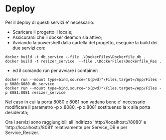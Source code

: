 # Deploy
Per il deploy di questi servizi e' necessario:

  - Scaricare il progetto il locale;
  - Assicurarsi che il docker deamon sia attivo;
  - Avviando la powershell dalla cartella del progetto, eseguire la build dei due servizi con:
  ```
  docker build -t db_service --file .\DockerFiles\Dockerfile_db .
  docker build -t resizer_service  --file .\DockerFiles\Dockerfile_Res .
  ```
  - ed il comando run per avviare i container:
  ```
  docker run --mount type=bind,source="$(pwd)"\Files,target=/App/Files -p 8080:8080 db_service 
  docker run --mount type=bind,source="$(pwd)"\Files,target=/App/Files -p 8081:8081 resizer_service
  ```
  Nel caso in cui la porta 8080 e 8081 non vadano bene e' necessario modificare il parametro -p x:8080, -p x:8081 sostituenso la x alla porta desiderata;
  
  Ora i servizi sono raggiungibili all'indirizzo 'http://localhost://8080' e 'http://localhost://8081' relativamente per Service_DB e per Service_Resizer.
